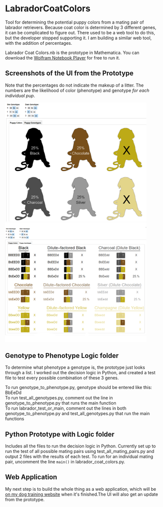 # LabradorCoatColors
Tool for determining the potential puppy colors from a mating pair of labrador retrievers. Because coat color is determined by 3 different genes, it can be complicated to figure out. There used to be a web tool to do this, but the developer stopped supporting it. I am building a similar web tool, with the addition of percentages. 

Labrador Coat Colors.nb is the prototype in Mathematica. You can download the [Wolfram Notebook Player](https://www.wolfram.com/player/) for free to run it. 

## Screenshots of the UI from the Prototype
Note that the percentages do not indicate the makeup of a litter. The numbers are the likelihood of color (phenotype) and genotype _for each individual pup_.

<img src="/prototype_phenotypes_gui.png" alt="prototype phenotypes interface" width="460"> <img src="/prototype_genotypes_gui.png" alt="prototype genotypes interface">

## Genotype to Phenotype Logic folder
To determine what phenotype a genotype is, the prototype just looks through a list. I worked out the decision logic in Python, and created a test file to test every possible combination of these 3 genes.

To run genotype_to_phenotype.py, genotype should be entered like this: BbEeDd</br>
To run test_all_genotypes.py, comment out the line in genotype_to_phenotype.py that runs the main function</br>
To run labrador_test_or_main, comment out the lines in both genotype_to_phenotype.py and test_all_genotypes.py that run the main functions

## Python Prototype with Logic folder
Includes all the files to run the decision logic in Python. Currently set up to run the test of all possible mating pairs using test_all_mating_pairs.py and output 2 files with the results of each test. To run for an individual mating pair, uncomment the line `main()` in labrador_coat_colors.py.

## Web Application
My next step is to build the whole thing as a web application, which will be [on my dog training website](http://trainingsuperdogs.com/labrador-coat-colors-tool.html) when it's finished.The UI will also get an update from the prototype.
